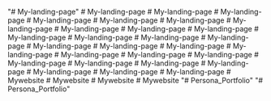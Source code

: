 "# My-landing-page" 
#   M y - l a n d i n g - p a g e  
 #   M y - l a n d i n g - p a g e  
 #   M y - l a n d i n g - p a g e  
 #   M y - l a n d i n g - p a g e  
 #   M y - l a n d i n g - p a g e  
 #   M y - l a n d i n g - p a g e  
 #   M y - l a n d i n g - p a g e  
 #   M y - l a n d i n g - p a g e  
 #   M y - l a n d i n g - p a g e  
 #   M y - l a n d i n g - p a g e  
 #   M y - l a n d i n g - p a g e  
 #   M y - l a n d i n g - p a g e  
 #   M y - l a n d i n g - p a g e  
 #   M y - l a n d i n g - p a g e  
 #   M y - l a n d i n g - p a g e  
 #   M y - l a n d i n g - p a g e  
 #   M y - l a n d i n g - p a g e  
 #   M y - l a n d i n g - p a g e  
 #   M y - l a n d i n g - p a g e  
 #   M y - l a n d i n g - p a g e  
 #   M y - l a n d i n g - p a g e  
 #   M y - l a n d i n g - p a g e  
 #   M y - l a n d i n g - p a g e  
 #   M y - l a n d i n g - p a g e  
 #   M y - l a n d i n g - p a g e  
 #   M y - l a n d i n g - p a g e  
 #   M y - l a n d i n g - p a g e  
 #   M y - l a n d i n g - p a g e  
 #   M y w e b s i t e  
 #   M y w e b s i t e  
 #   M y w e b s i t e  
 #   M y w e b s i t e  
 "# Persona_Portfolio" 
"# Persona_Portfolio" 

